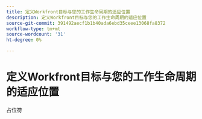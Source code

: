 ```yaml
---
title: 定义Workfront目标与您的工作生命周期的适应位置
description: 定义Workfront目标与您的工作生命周期的适应位置
source-git-commit: 391492aecf1b1b40ada6ebd35ceee13068fa8372
workflow-type: tm+mt
source-wordcount: '31'
ht-degree: 0%

---
```


# 定义Workfront目标与您的工作生命周期的适应位置

占位符
